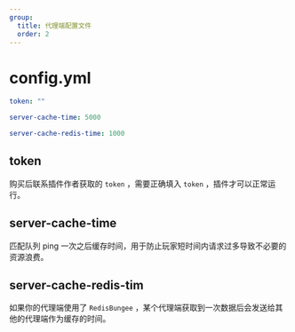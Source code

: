 ```yaml
---
group:
  title: 代理端配置文件
  order: 2
---
```


# config.yml

```yaml
token: ""

server-cache-time: 5000

server-cache-redis-time: 1000
```

## token
购买后联系插件作者获取的 `token` ，需要正确填入 `token` ，插件才可以正常运行。

## server-cache-time
匹配队列 ping 一次之后缓存时间，用于防止玩家短时间内请求过多导致不必要的资源浪费。

## server-cache-redis-tim
如果你的代理端使用了 `RedisBungee` ，某个代理端获取到一次数据后会发送给其他的代理端作为缓存的时间。
